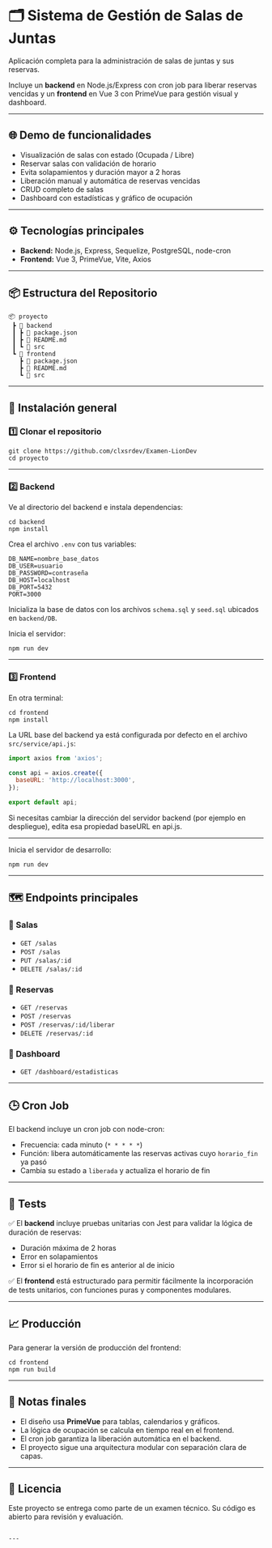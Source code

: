# 🗂️ Sistema de Gestión de Salas de Juntas

Aplicación completa para la administración de salas de juntas y sus reservas.  

Incluye un **backend** en Node.js/Express con cron job para liberar reservas vencidas y un **frontend** en Vue 3 con PrimeVue para gestión visual y dashboard.  

---

## 🌐 Demo de funcionalidades

- Visualización de salas con estado (Ocupada / Libre)
- Reservar salas con validación de horario
- Evita solapamientos y duración mayor a 2 horas
- Liberación manual y automática de reservas vencidas
- CRUD completo de salas
- Dashboard con estadísticas y gráfico de ocupación

---

## ⚙️ Tecnologías principales

- **Backend:** Node.js, Express, Sequelize, PostgreSQL, node-cron
- **Frontend:** Vue 3, PrimeVue, Vite, Axios

---

## 📦 Estructura del Repositorio

```
📦 proyecto
 ┣ 📂 backend
 ┃ ┣ 📜 package.json
 ┃ ┣ 📜 README.md
 ┃ ┗ 📂 src
 ┗ 📂 frontend
   ┣ 📜 package.json
   ┣ 📜 README.md
   ┗ 📂 src
```

---

## 🚀 Instalación general

### 1️⃣ Clonar el repositorio

```
git clone https://github.com/clxsrdev/Examen-LionDev
cd proyecto
```

---

### 2️⃣ Backend

Ve al directorio del backend e instala dependencias:

```
cd backend
npm install
```

Crea el archivo `.env` con tus variables:

```
DB_NAME=nombre_base_datos
DB_USER=usuario
DB_PASSWORD=contraseña
DB_HOST=localhost
DB_PORT=5432
PORT=3000
```

Inicializa la base de datos con los archivos `schema.sql` y `seed.sql` ubicados en `backend/DB`.

Inicia el servidor:

```
npm run dev
```

---

### 3️⃣ Frontend

En otra terminal:

```
cd frontend
npm install
```

La URL base del backend ya está configurada por defecto en el archivo `src/service/api.js`:

```javascript
import axios from 'axios';

const api = axios.create({
  baseURL: 'http://localhost:3000',
});

export default api;
```

Si necesitas cambiar la dirección del servidor backend (por ejemplo en despliegue), edita esa propiedad baseURL en api.js.

---

Inicia el servidor de desarrollo:

```
npm run dev
```

---

## 🗺️ Endpoints principales

### 📌 Salas
- `GET /salas`
- `POST /salas`
- `PUT /salas/:id`
- `DELETE /salas/:id`

### 📌 Reservas
- `GET /reservas`
- `POST /reservas`
- `POST /reservas/:id/liberar`
- `DELETE /reservas/:id`

### 📌 Dashboard
- `GET /dashboard/estadisticas`

---

## 🕒 Cron Job

El backend incluye un cron job con node-cron:

- Frecuencia: cada minuto (`* * * * *`)
- Función: libera automáticamente las reservas activas cuyo `horario_fin` ya pasó
- Cambia su estado a `liberada` y actualiza el horario de fin

---

## 🧪 Tests

✅ El **backend** incluye pruebas unitarias con Jest para validar la lógica de duración de reservas:  
- Duración máxima de 2 horas  
- Error en solapamientos  
- Error si el horario de fin es anterior al de inicio

✅ El **frontend** está estructurado para permitir fácilmente la incorporación de tests unitarios, con funciones puras y componentes modulares.

---

## 📈 Producción

Para generar la versión de producción del frontend:

```
cd frontend
npm run build
```

---

## 📌 Notas finales

- El diseño usa **PrimeVue** para tablas, calendarios y gráficos.  
- La lógica de ocupación se calcula en tiempo real en el frontend.  
- El cron job garantiza la liberación automática en el backend.  
- El proyecto sigue una arquitectura modular con separación clara de capas.

---

## 📝 Licencia

Este proyecto se entrega como parte de un examen técnico. Su código es abierto para revisión y evaluación.
```

---